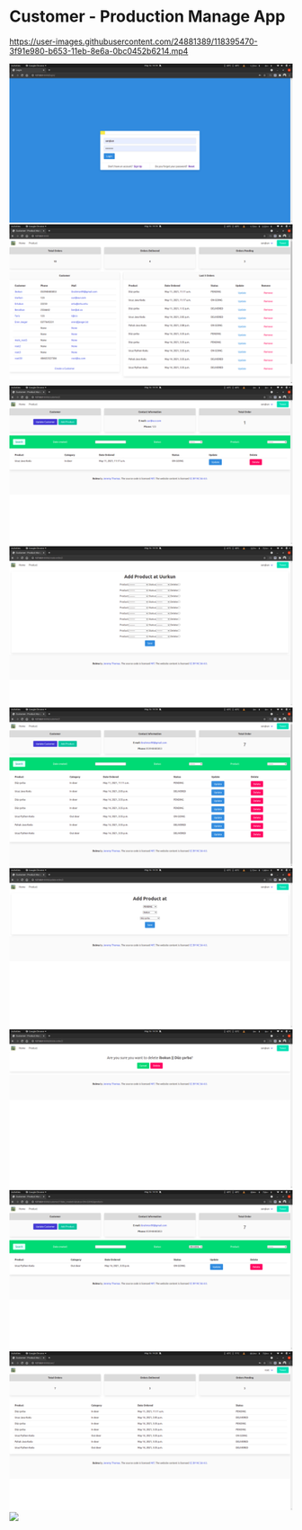 # Customer - Production Manage App 

https://user-images.githubusercontent.com/24881389/118395470-3f91e980-b653-11eb-8e6a-0bc0452b6214.mp4

![](/Django%20Apps/medias/customer_manager01.png)
![](/Django%20Apps/medias/customer_manager02.png)
![](/Django%20Apps/medias/customer_manager03.png)
![](/Django%20Apps/medias/customer_manager04.png)
![](/Django%20Apps/medias/customer_manager05.png)
![](/Django%20Apps/medias/customer_manager06.png)
![](/Django%20Apps/medias/customer_manager07.png)
![](/Django%20Apps/medias/customer_manager08.png)
![](/Django%20Apps/medias/customer_manager09.png)
![](/Django%20Apps/medias/customer_manager010.png)
